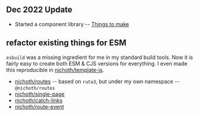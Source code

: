 ## Dec 2022 Update

* Started a component library -- [Things to make](https://github.com/nichoth/components/issues/1)

## refactor existing things for ESM
`esbuild` was a missing ingredient for me in my standard build tools. Now it
is fairly easy to create both ESM & CJS versions for everything. I even made
this reproducible in [nichoth/template-js](https://github.com/nichoth/template-js).

* [nichoth/routes](https://github.com/nichoth/routes) -- based on `ruta3`, but under my own namespace -- `@nichoth/routes`
* [nichoth/single-page](https://github.com/nichoth/single-page)
* [nichoth/catch-links](https://github.com/nichoth/catch-links)
* [nichoth/route-event](https://github.com/nichoth/route-event)


